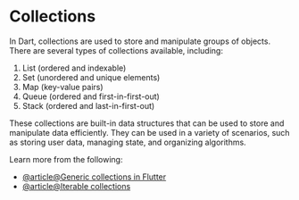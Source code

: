# Collections

In Dart, collections are used to store and manipulate groups of objects. There are several types of collections available, including:

1. List (ordered and indexable)
2. Set (unordered and unique elements)
3. Map (key-value pairs)
4. Queue (ordered and first-in-first-out)
5. Stack (ordered and last-in-first-out)

These collections are built-in data structures that can be used to store and manipulate data efficiently. They can be used in a variety of scenarios, such as storing user data, managing state, and organizing algorithms.

Learn more from the following:

- [@article@Generic collections in Flutter](https://dart.dev/guides/language/language-tour#generic-collections-and-the-types-they-contain)
- [@article@Iterable collections](https://dart.dev/codelabs/iterables)
